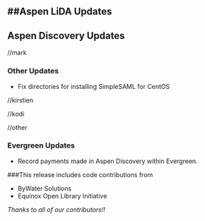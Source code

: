 ##Aspen LiDA Updates
- 

## Aspen Discovery Updates

//mark
### Other Updates
- Fix directories for installing SimpleSAML for CentOS

//kirstien

//kodi

//other
### Evergreen Updates
- Record payments made in Aspen Discovery within Evergreen.


###This release includes code contributions from
- ByWater Solutions
- Equinox Open Library Initiative

_Thanks to all of our contributors!!_
